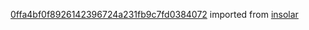 [0ffa4bf0f8926142396724a231fb9c7fd0384072](https://github.com/insolar/insolar/commit/0ffa4bf0f8926142396724a231fb9c7fd0384072) imported from [insolar](https://github.com/insolar/insolar)
